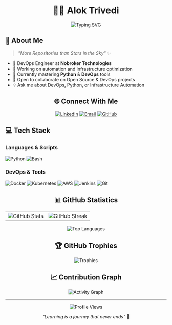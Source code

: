 <div align="center">

# 👨‍💻 Alok Trivedi

[![Typing SVG](https://readme-typing-svg.demolab.com?font=Fira+Code&pause=1000&color=2D9596&center=true&vCenter=true&random=false&width=435&lines=DevOps+Enthusiast;Python+Developer;Open+Source+Contributor;Always+Learning+New+Things)](https://git.io/typing-svg)

</div>

## 🚀 About Me

> *"More Repositories than Stars in the Sky"* ✨

- 🏢 DevOps Engineer at **Nobroker Technologies**
- 🔭 Working on automation and infrastructure optimization
- 🌱 Currently mastering **Python** & **DevOps** tools
- 👯 Open to collaborate on Open Source & DevOps projects
- 💡 Ask me about DevOps, Python, or Infrastructure Automation

<div align="center">

## 🌐 Connect With Me

[![LinkedIn](https://img.shields.io/badge/LinkedIn-%230077B5.svg?style=for-the-badge&logo=linkedin&logoColor=white)](https://linkedin.com/in/alok-trivedi-27279a34b/)
[![Email](https://img.shields.io/badge/Email-D14836?style=for-the-badge&logo=gmail&logoColor=white)](mailto:aloktrivedi.it@gmail.com)
[![GitHub](https://img.shields.io/badge/GitHub-100000?style=for-the-badge&logo=github&logoColor=white)](https://github.com/Alok77it)

</div>

## 💻 Tech Stack

### Languages & Scripts
![Python](https://img.shields.io/badge/python-3670A0?style=for-the-badge&logo=python&logoColor=ffdd54)
![Bash](https://img.shields.io/badge/bash-%23121011.svg?style=for-the-badge&logo=gnu-bash&logoColor=white)

### DevOps & Tools
![Docker](https://img.shields.io/badge/docker-%230db7ed.svg?style=for-the-badge&logo=docker&logoColor=white)
![Kubernetes](https://img.shields.io/badge/kubernetes-%23326ce5.svg?style=for-the-badge&logo=kubernetes&logoColor=white)
![AWS](https://img.shields.io/badge/AWS-%23FF9900.svg?style=for-the-badge&logo=amazon-aws&logoColor=white)
![Jenkins](https://img.shields.io/badge/jenkins-%232C5263.svg?style=for-the-badge&logo=jenkins&logoColor=white)
![Git](https://img.shields.io/badge/git-%23F05033.svg?style=for-the-badge&logo=git&logoColor=white)

<div align="center">

## 📊 GitHub Statistics

<table>
  <tr>
    <td>
      <img src="https://github-readme-stats.vercel.app/api?username=Alok77it&show_icons=true&theme=tokyonight&hide_border=true" alt="GitHub Stats"/>
    </td>
    <td>
      <img src="https://github-readme-streak-stats.herokuapp.com/?user=Alok77it&theme=tokyonight&hide_border=true" alt="GitHub Streak"/>
    </td>
  </tr>
</table>

![Top Languages](https://github-readme-stats.vercel.app/api/top-langs/?username=Alok77it&theme=tokyonight&hide_border=true&layout=compact)

## 🏆 GitHub Trophies

![Trophies](https://github-profile-trophy.vercel.app/?username=Alok77it&theme=tokyonight&no-frame=true&column=7)

## 📈 Contribution Graph

![Activity Graph](https://github-readme-activity-graph.vercel.app/graph?username=Alok77it&theme=tokyo-night&hide_border=true)

---

![Profile Views](https://komarev.com/ghpvc/?username=Alok77it&color=2D9596&style=flat-square)

*"Learning is a journey that never ends"* 🚀

</div>
